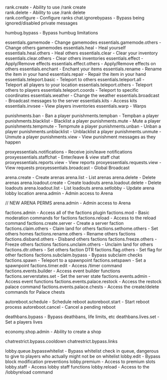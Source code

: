 rank.create - Ability to use /rank create  
rank.delete - Ability to use /rank delete  
rank.configure - Configure ranks
chat.ignorebypass - Bypass being ignored/disabled private messages

humbug.bypass - Bypass humbug limitations

essentials.gamemode - Change gamemodes
essentials.gamemode.others - Change others gamemodes
essentials.heal - Heal yourself
essentials.heal.others - Heal others
essentials.clear - Clear your inventory
essentials.clear.others - Clear others inventories
essentials.effect - Apply/Remove effects
essentials.effect.others - Apply/Remove effects on others
essentials.enchant - Enchant your items
essentials.rename - Rename the item in your hand
essentials.repair - Repair the item in your hand
essentials.teleport.basic - Teleport to others
essentials.teleport.all - Teleport all players to your location
essentials.teleport.others - Teleport others to players
essentials.teleport.coords - Teleport to specific coordinates
essentials.weather - Change the weather
essentials.broadcast - Broadcast messages to the server
essentials.kits - Access kits
essentials.invsee - View players inventories
essentials.warp - Warps

punishments.ban - Ban a player
punishments.tempban - Tempban a player
punishments.blacklist - Blacklist a player
punishments.mute - Mute a player
punishments.tempmute - Tempmute a player
punishments.unban - Unban a player
punishments.unblacklist - Unblacklist a player
punishments.unmute - Unmute a player
punishments.view - View punishment messages as they happen

proxyessentials.notifications - Receive join/leave notifications
proxyessentials.staffchat - Enter/leave & view staff chat
proxyessentials.reports.view - View reports
proxyessentials.requests.view - View requests
proxyessentials.broadcast - Global Broadcast

arena.create - Create arenas
arena.list - List arenas
arena.delete - Delete arenas
arena.loadout.create - Create loadouts
arena.loadout.delete - Delete loadouts
arena.loadout.list - List loadouts
arena.setlobby - Update arena lobby location
arena.admin - Admin access to Arena

// NEW ARENA PERMS
arena.admin - Admin access to Arena

factions.admin - Access all of the factions plugin
factions.mod - Basic moderation commands for factions
factions.reload - Access to the reload command
factions.create.server - Create a server faction
factions.claim.others - Claim land for others
factions.sethome.others - Set others homes
factions.rename.others - Rename others factions
factions.disband.others - Disband others factions
factions.freeze.others - Freeze others factions
factions.unclaim.others - Unclaim land for others
factions.dtr.others - Set others faction DTR
factions.flag.others - Set flag for other factions
factions.subclaim.bypass - Bypass subclaim checks
factions.spawn - Teleport to a spawnpoint
factions.setspawn - Set a spawnpoint
factions.timer.edit - Access /timer command
factions.events.builder - Access event builder functions
factions.serverstates.set - Set the server state
factions.events.admin - Access event functions
factions.events.palace.restock - Access the restock palace command
factions.events.palace.chests - Access the create/delete commands for Palace chests

autoreboot.schedule - Schedule reboot
autoreboot.start - Start reboot process
autoreboot.cancel - Cancel a pending reboot

deathbans.bypass - Bypass deathbans, life limits, etc
deathbans.lives.set - Set a players lives

economy.shop.admin - Ability to create a shop

chatrestrict.bypass.cooldown
chatrestrict.bypass.links

lobby.queue.bypasswhitelist - Bypass whitelist check in queue, dangerous to give to players who actually might not be on whitelist
lobby.edit - Bypass block modification preventions
lobby.premium - Access to premium slots
lobby.staff - Access lobby staff functions
lobby.reload - Access to the /lobbyreload command